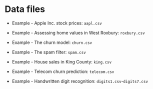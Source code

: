 # Data files

* Example - Apple Inc. stock prices: `aapl.csv`

* Example - Assessing home values in West Roxbury: `roxbury.csv`

* Example - The churn model: `churn.csv`

* Example - The spam filter: `spam.csv`

* Example - House sales in King County: `king.csv`

* Example - Telecom churn prediction: `telecom.csv`

* Example - Handwritten digit recognition: `digits1.csv`-`digits7.csv` 
